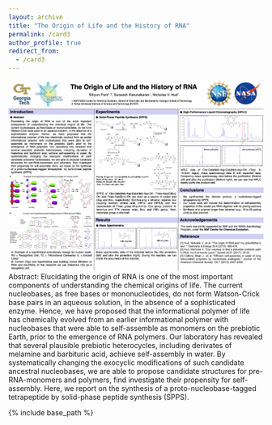 ```yaml
---
layout: archive
title: "The Origin of Life and the History of RNA"
permalink: /card3
author_profile: true
redirect_from: 
  - /card3
---
```

![Surrogate](../images/presentation2.png)
Abstract: Elucidating the origin of RNA is one of the most important components of understanding the chemical origins of life. The current nucleobases, as free bases or mononucleotides, do not form Watson-Crick base pairs in an aqueous solution, in the absence of a sophisticated enzyme. Hence, we have proposed that the informational polymer of life has chemically evolved from an earlier informational polymer with nucleobases that were able to self-assemble as monomers on the prebiotic Earth, prior to the emergence of RNA polymers. Our laboratory has revealed that several plausible prebiotic heterocycles, including derivates of melamine and barbituric acid, achieve self-assembly in water. By systematically changing the exocyclic modifications of such candidate ancestral nucleobases, we are able to propose candidate structures for pre-RNA-monomers and polymers, find investigate their propensity for self-assembly. Here, we report on the synthesis of a proto-nucleobase-tagged tetrapeptide  by solid-phase peptide synthesis (SPPS).

{% include base_path %}